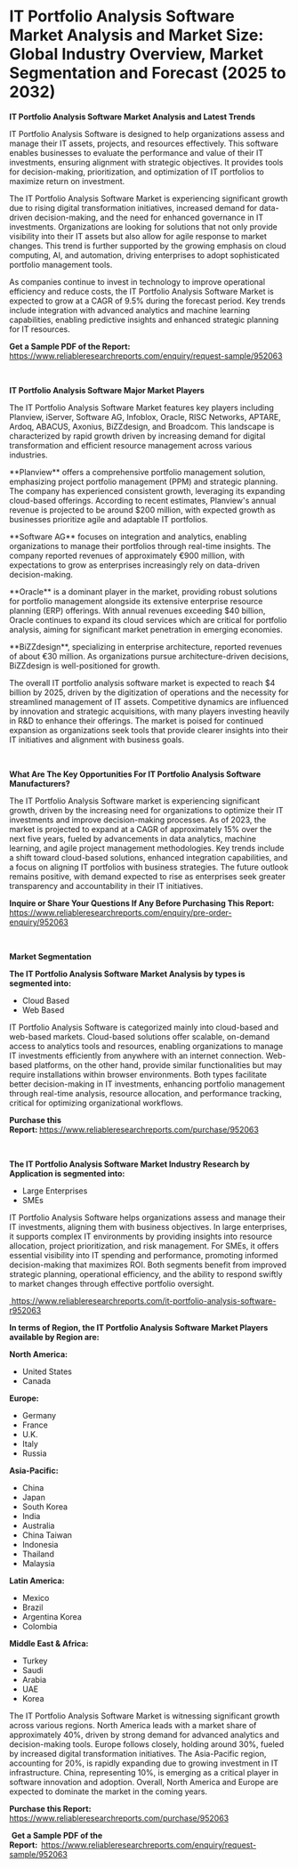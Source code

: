 <p><h1>IT Portfolio Analysis Software Market Analysis and Market Size: Global Industry Overview, Market Segmentation and Forecast (2025 to 2032)</h1></p><p><strong>IT Portfolio Analysis Software Market Analysis and Latest Trends</strong></p>
<p><p>IT Portfolio Analysis Software is designed to help organizations assess and manage their IT assets, projects, and resources effectively. This software enables businesses to evaluate the performance and value of their IT investments, ensuring alignment with strategic objectives. It provides tools for decision-making, prioritization, and optimization of IT portfolios to maximize return on investment.</p><p>The IT Portfolio Analysis Software Market is experiencing significant growth due to rising digital transformation initiatives, increased demand for data-driven decision-making, and the need for enhanced governance in IT investments. Organizations are looking for solutions that not only provide visibility into their IT assets but also allow for agile response to market changes. This trend is further supported by the growing emphasis on cloud computing, AI, and automation, driving enterprises to adopt sophisticated portfolio management tools.</p><p>As companies continue to invest in technology to improve operational efficiency and reduce costs, the IT Portfolio Analysis Software Market is expected to grow at a CAGR of 9.5% during the forecast period. Key trends include integration with advanced analytics and machine learning capabilities, enabling predictive insights and enhanced strategic planning for IT resources.</p></p>
<p><strong>Get a Sample PDF of the Report:&nbsp;</strong> <a href="https://www.reliableresearchreports.com/enquiry/request-sample/952063?utm_campaign=10&utm_medium=2&utm_source=Github&utm_content=ia&utm_term=17042025&utm_id=it-portfolio-analysis-software">https://www.reliableresearchreports.com/enquiry/request-sample/952063</a></p>
<p>&nbsp;</p>
<p><strong>IT Portfolio Analysis Software Major Market Players</strong></p>
<p><p>The IT Portfolio Analysis Software Market features key players including Planview, iServer, Software AG, Infoblox, Oracle, RISC Networks, APTARE, Ardoq, ABACUS, Axonius, BiZZdesign, and Broadcom. This landscape is characterized by rapid growth driven by increasing demand for digital transformation and efficient resource management across various industries.</p><p>**Planview** offers a comprehensive portfolio management solution, emphasizing project portfolio management (PPM) and strategic planning. The company has experienced consistent growth, leveraging its expanding cloud-based offerings. According to recent estimates, Planview's annual revenue is projected to be around $200 million, with expected growth as businesses prioritize agile and adaptable IT portfolios.</p><p>**Software AG** focuses on integration and analytics, enabling organizations to manage their portfolios through real-time insights. The company reported revenues of approximately €900 million, with expectations to grow as enterprises increasingly rely on data-driven decision-making.</p><p>**Oracle** is a dominant player in the market, providing robust solutions for portfolio management alongside its extensive enterprise resource planning (ERP) offerings. With annual revenues exceeding $40 billion, Oracle continues to expand its cloud services which are critical for portfolio analysis, aiming for significant market penetration in emerging economies.</p><p>**BiZZdesign**, specializing in enterprise architecture, reported revenues of about €30 million. As organizations pursue architecture-driven decisions, BiZZdesign is well-positioned for growth.</p><p>The overall IT portfolio analysis software market is expected to reach $4 billion by 2025, driven by the digitization of operations and the necessity for streamlined management of IT assets. Competitive dynamics are influenced by innovation and strategic acquisitions, with many players investing heavily in R&D to enhance their offerings. The market is poised for continued expansion as organizations seek tools that provide clearer insights into their IT initiatives and alignment with business goals.</p></p>
<p>&nbsp;</p>
<p><strong>What Are The Key Opportunities For IT Portfolio Analysis Software Manufacturers?</strong></p>
<p><p>The IT Portfolio Analysis Software market is experiencing significant growth, driven by the increasing need for organizations to optimize their IT investments and improve decision-making processes. As of 2023, the market is projected to expand at a CAGR of approximately 15% over the next five years, fueled by advancements in data analytics, machine learning, and agile project management methodologies. Key trends include a shift toward cloud-based solutions, enhanced integration capabilities, and a focus on aligning IT portfolios with business strategies. The future outlook remains positive, with demand expected to rise as enterprises seek greater transparency and accountability in their IT initiatives.</p></p>
<p><strong>Inquire or Share Your Questions If Any Before Purchasing This Report:</strong> <a href="https://www.reliableresearchreports.com/enquiry/pre-order-enquiry/952063?utm_campaign=10&utm_medium=2&utm_source=Github&utm_content=ia&utm_term=17042025&utm_id=it-portfolio-analysis-software">https://www.reliableresearchreports.com/enquiry/pre-order-enquiry/952063</a></p>
<p>&nbsp;</p>
<p><strong>Market Segmentation</strong></p>
<p><strong>The IT Portfolio Analysis Software Market Analysis by types is segmented into:</strong></p>
<p><ul><li>Cloud Based</li><li>Web Based</li></ul></p>
<p><p>IT Portfolio Analysis Software is categorized mainly into cloud-based and web-based markets. Cloud-based solutions offer scalable, on-demand access to analytics tools and resources, enabling organizations to manage IT investments efficiently from anywhere with an internet connection. Web-based platforms, on the other hand, provide similar functionalities but may require installations within browser environments. Both types facilitate better decision-making in IT investments, enhancing portfolio management through real-time analysis, resource allocation, and performance tracking, critical for optimizing organizational workflows.</p></p>
<p><strong>Purchase this Report:&nbsp;</strong><a href="https://www.reliableresearchreports.com/purchase/952063?utm_campaign=10&utm_medium=2&utm_source=Github&utm_content=ia&utm_term=17042025&utm_id=it-portfolio-analysis-software">https://www.reliableresearchreports.com/purchase/952063</a></p>
<p>&nbsp;</p>
<p><strong>The IT Portfolio Analysis Software Market Industry Research by Application is segmented into:</strong></p>
<p><ul><li>Large Enterprises</li><li>SMEs</li></ul></p>
<p><p>IT Portfolio Analysis Software helps organizations assess and manage their IT investments, aligning them with business objectives. In large enterprises, it supports complex IT environments by providing insights into resource allocation, project prioritization, and risk management. For SMEs, it offers essential visibility into IT spending and performance, promoting informed decision-making that maximizes ROI. Both segments benefit from improved strategic planning, operational efficiency, and the ability to respond swiftly to market changes through effective portfolio oversight.</p></p>
<p><a href="https://www.reliableresearchreports.com/it-portfolio-analysis-software-r952063?utm_campaign=10&utm_medium=2&utm_source=Github&utm_content=ia&utm_term=17042025&utm_id=it-portfolio-analysis-software">&nbsp;https://www.reliableresearchreports.com/it-portfolio-analysis-software-r952063</a></p>
<p><strong>In terms of Region, the IT Portfolio Analysis Software Market Players available by Region are:</strong></p>
<p>
    <p> <strong> North America: </strong>
        <ul>
            <li>United States</li>
            <li>Canada</li>
        </ul>
        </p> 
    <p> <strong> Europe: </strong>
        <ul>
            <li>Germany</li>
            <li>France</li>
            <li>U.K.</li>
            <li>Italy</li>
            <li>Russia</li>
        </ul>
        </p> 
    <p> <strong> Asia-Pacific: </strong>
        <ul>
            <li>China</li>
            <li>Japan</li>
            <li>South Korea</li>
            <li>India</li>
            <li>Australia</li>
            <li>China Taiwan</li>
            <li>Indonesia</li>
            <li>Thailand</li>
            <li>Malaysia</li>
        </ul>
        </p> 
    <p> <strong> Latin America: </strong>
        <ul>
            <li>Mexico</li>
            <li>Brazil</li>
            <li>Argentina Korea</li>
            <li>Colombia</li>
        </ul>
        </p> 
    <p> <strong> Middle East & Africa: </strong>
        <ul>
            <li>Turkey</li>
            <li>Saudi</li>
            <li>Arabia</li>
            <li>UAE</li>
            <li>Korea</li>
        </ul>
    </p>
    </p>
<p><p>The IT Portfolio Analysis Software Market is witnessing significant growth across various regions. North America leads with a market share of approximately 40%, driven by strong demand for advanced analytics and decision-making tools. Europe follows closely, holding around 30%, fueled by increased digital transformation initiatives. The Asia-Pacific region, accounting for 20%, is rapidly expanding due to growing investment in IT infrastructure. China, representing 10%, is emerging as a critical player in software innovation and adoption. Overall, North America and Europe are expected to dominate the market in the coming years.</p></p>
<p><strong>Purchase this Report: </strong><a href="https://www.reliableresearchreports.com/purchase/952063?utm_campaign=10&utm_medium=2&utm_source=Github&utm_content=ia&utm_term=17042025&utm_id=it-portfolio-analysis-software">https://www.reliableresearchreports.com/purchase/952063</a></p>
<p>&nbsp;<strong>Get a Sample PDF of the Report:&nbsp;&nbsp;</strong><a href="https://www.reliableresearchreports.com/enquiry/request-sample/952063?utm_campaign=10&utm_medium=2&utm_source=Github&utm_content=ia&utm_term=17042025&utm_id=it-portfolio-analysis-software">https://www.reliableresearchreports.com/enquiry/request-sample/952063</a></p>
<p><strong></strong></p>
<p><p></p><p></p><p></p></p>